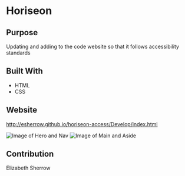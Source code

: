 # Horiseon

## Purpose
Updating and adding to the code website so that it follows accessibility standards

## Built With
*  HTML
*  CSS

## Website
http://esherrow.github.io/horiseon-access/Develop/index.html

![Image of Hero and Nav](http://esherrow.github.io/horiseon-access/Develop/assets/images/Capture1.PNG)
![Image of Main and Aside](http://esherrow.github.io/horiseon-access/Develop/assets/images/Capture2.PNG)


## Contribution
Elizabeth Sherrow
